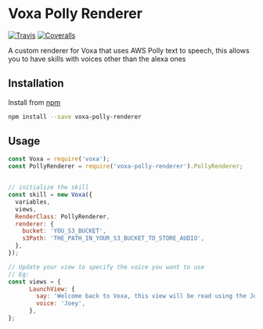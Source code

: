 Voxa Polly Renderer
====================

[![Travis](https://img.shields.io/travis/mediarain/voxa-polly-renderer.svg)](https://travis-ci.org/mediarain/voxa-polly-renderer)
[![Coveralls](https://img.shields.io/coveralls/mediarain/voxa-polly-renderer.svg)](https://coveralls.io/github/mediarain/voxa-polly-renderer)

A custom renderer for Voxa that uses AWS Polly text to speech, this allows you to have skills with voices other than the alexa ones


Installation
-------------

Install from [npm](https://www.npmjs.com/package/voxa-polly-renderer)

```bash
npm install --save voxa-polly-renderer
```


Usage
------

```javascript
const Voxa = require('voxa');
const PollyRenderer = require('voxa-polly-renderer').PollyRenderer;


// initialize the skill
const skill = new Voxa({
  variables,
  views,
  RenderClass: PollyRenderer,
  renderer: {
    bucket: 'YOU_S3_BUCKET',
    s3Path: 'THE_PATH_IN_YOUR_S3_BUCKET_TO_STORE_AUDIO',
  },
});

// Update your view to specify the voice you want to use
// Eg:
const views = {
      LaunchView: {
        say: 'Welcome back to Voxa, this view will be read using the Joey voice from Polly ',
        voice: 'Joey',
      },
};
```
